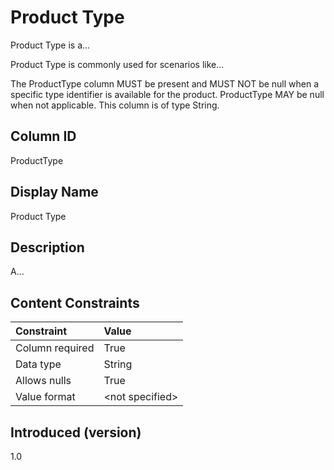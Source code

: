# Product Type

Product Type is a...

Product Type is commonly used for scenarios like...

The ProductType column MUST be present and MUST NOT be null when a specific type identifier is available for the product. ProductType MAY be null when not applicable. This column is of type String.

## Column ID

ProductType

## Display Name

Product Type

## Description

A...

## Content Constraints

| Constraint      | Value            |
| :-------------- | :--------------- |
| Column required | True             |
| Data type       | String           |
| Allows nulls    | True             |
| Value format    | \<not specified> |

## Introduced (version)

1.0
